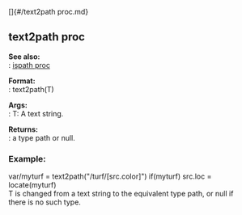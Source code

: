 []{#/text2path proc.md}    
## text2path proc    
**See also:**    
:   [ispath proc](/proc/ispath)    
<!-- -->    
**Format:**    
:   text2path(T)    
<!-- -->    
**Args:**    
:   T: A text string.    
<!-- -->    
**Returns:**    
:   a type path or null.    
### Example:    
var/myturf = text2path(\"/turf/\[src.color\]\") if(myturf) src.loc =    
locate(myturf)    
T is changed from a text string to the equivalent type path, or null if    
there is no such type.  